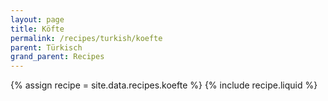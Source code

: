 ```yaml
---
layout: page
title: Köfte
permalink: /recipes/turkish/koefte
parent: Türkisch
grand_parent: Recipes
---
```

{% assign recipe = site.data.recipes.koefte %}
{% include recipe.liquid %}